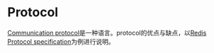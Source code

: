 # Protocol

[Communication protocol](https://en.wikipedia.org/wiki/Communication_protocol)是一种语言。protocol的优点与缺点，以[Redis Protocol specification](https://redis.io/topics/protocol)为例进行说明。

